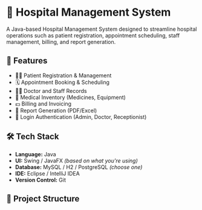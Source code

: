 # 🏥 Hospital Management System

A Java-based Hospital Management System designed to streamline hospital operations such as patient registration, appointment scheduling, staff management, billing, and report generation.

## 📌 Features

- 👨‍⚕️ Patient Registration & Management
- 🗓️ Appointment Booking & Scheduling
- 🧑‍⚕️ Doctor and Staff Records
- 💊 Medical Inventory (Medicines, Equipment)
- 💵 Billing and Invoicing
- 📄 Report Generation (PDF/Excel)
- 🔐 Login Authentication (Admin, Doctor, Receptionist)

## 🛠️ Tech Stack

- **Language:** Java
- **UI:** Swing / JavaFX *(based on what you're using)*
- **Database:** MySQL / H2 / PostgreSQL *(choose one)*
- **IDE:** Eclipse / IntelliJ IDEA
- **Version Control:** Git

## 🧱 Project Structure

